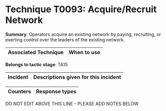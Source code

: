 # Technique T0093: Acquire/Recruit Network

**Summary**: Operators acquire an existing network by paying, recruiting, or exerting control over the leaders of the existing network.


| Associated Technique | When to use |
| --------- | ------------------------- |


**Belongs to tactic stage**: TA15


| Incident | Descriptions given for this incident |
| -------- | -------------------- |



| Counters | Response types |
| -------- | -------------- |


DO NOT EDIT ABOVE THIS LINE - PLEASE ADD NOTES BELOW